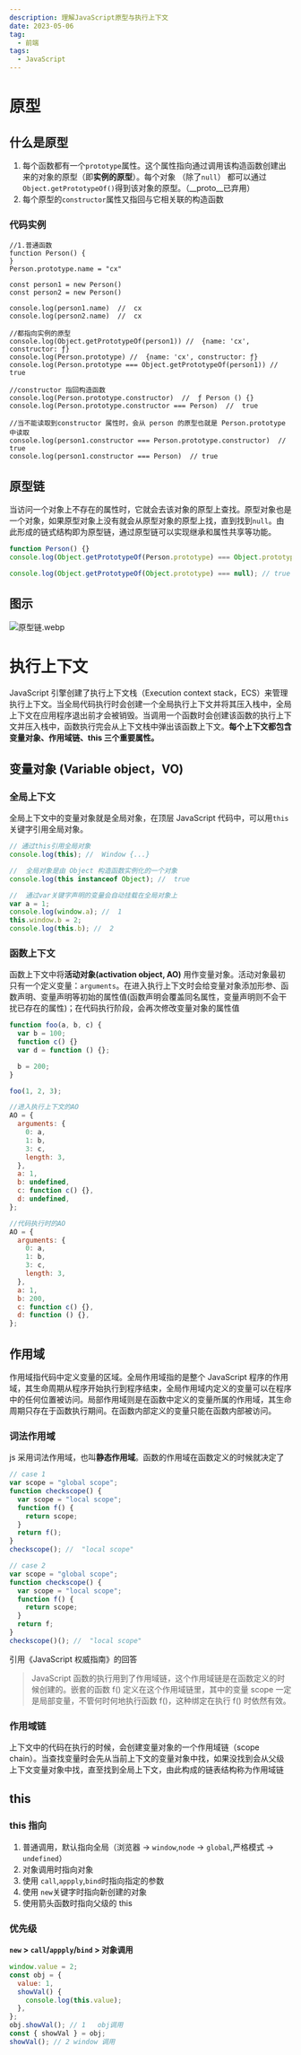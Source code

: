 ```yaml
---
description: 理解JavaScript原型与执行上下文
date: 2023-05-06
tag:
  - 前端
tags:
  - JavaScript
---
```


# 原型

## 什么是原型

1.  每个函数都有一个`prototype`属性。这个属性指向通过调用该构造函数创建出来的对象的原型（即**实例的原型**）。每个对象 （除了`null`） 都可以通过`Object.getPrototypeOf()`得到该对象的原型。（\_\_proto\_\_已弃用）
2.  每个原型的`constructor`属性又指回与它相关联的构造函数

### 代码实例

```JS
//1.普通函数
function Person() {
}
Person.prototype.name = "cx"

const person1 = new Person()
const person2 = new Person()

console.log(person1.name)  //  cx
console.log(person2.name)  //  cx

//都指向实例的原型
console.log(Object.getPrototypeOf(person1)) //  {name: 'cx', constructor: ƒ}
console.log(Person.prototype) //  {name: 'cx', constructor: ƒ}
console.log(Person.prototype === Object.getPrototypeOf(person1)) //  true

//constructor 指回构造函数
console.log(Person.prototype.constructor)  //  ƒ Person () {}
console.log(Person.prototype.constructor === Person)  //  true

//当不能读取到constructor 属性时，会从 person 的原型也就是 Person.prototype 中读取
console.log(person1.constructor === Person.prototype.constructor)  // true
console.log(person1.constructor === Person)  // true
```

## 原型链

当访问一个对象上不存在的属性时，它就会去该对象的原型上查找。原型对象也是一个对象，如果原型对象上没有就会从原型对象的原型上找，直到找到`null`。由此形成的链式结构即为原型链，通过原型链可以实现继承和属性共享等功能。

```js
function Person() {}
console.log(Object.getPrototypeOf(Person.prototype) === Object.prototype); // true

console.log(Object.getPrototypeOf(Object.prototype) === null); // true
```

## 图示

![原型链.webp](https://pic4.zhimg.com/v2-8828ba987939772b79480f7c959ccc3f_b.jpg)

# 执行上下文

JavaScript 引擎创建了执行上下文栈（Execution context stack，ECS）来管理执行上下文。当全局代码执行时会创建一个全局执行上下文并将其压入栈中，全局上下文在应用程序退出前才会被销毁。当调用一个函数时会创建该函数的执行上下文并压入栈中，函数执行完会从上下文栈中弹出该函数上下文。**每个上下文都包含变量对象、作用域链、this 三个重要属性。**

## 变量对象 (Variable object，VO)

### 全局上下文

全局上下文中的变量对象就是全局对象，在顶层 JavaScript 代码中，可以用`this`关键字引用全局对象。

```js
// 通过this引用全局对象
console.log(this); //  Window {...}

//  全局对象是由 Object 构造函数实例化的一个对象
console.log(this instanceof Object); //  true

//  通过var关键字声明的变量会自动挂载在全局对象上
var a = 1;
console.log(window.a); //  1
this.window.b = 2;
console.log(this.b); //  2
```

### 函数上下文

函数上下文中将**活动对象(activation object, AO)** 用作变量对象。活动对象最初只有一个定义变量：`arguments`。在进入执行上下文时会给变量对象添加形参、函数声明、变量声明等初始的属性值(函数声明会覆盖同名属性，变量声明则不会干扰已存在的属性)；在代码执行阶段，会再次修改变量对象的属性值

```js
function foo(a, b, c) {
  var b = 100;
  function c() {}
  var d = function () {};

  b = 200;
}

foo(1, 2, 3);

//进入执行上下文的AO
AO = {
  arguments: {
    0: a,
    1: b,
    3: c,
    length: 3,
  },
  a: 1,
  b: undefined,
  c: function c() {},
  d: undefined,
};

//代码执行时的AO
AO = {
  arguments: {
    0: a,
    1: b,
    3: c,
    length: 3,
  },
  a: 1,
  b: 200,
  c: function c() {},
  d: function () {},
};
```

## 作用域

作用域指代码中定义变量的区域。全局作用域指的是整个 JavaScript 程序的作用域，其生命周期从程序开始执行到程序结束，全局作用域内定义的变量可以在程序中的任何位置被访问。局部作用域则是在函数中定义的变量所属的作用域，其生命周期只存在于函数执行期间。在函数内部定义的变量只能在函数内部被访问。

### 词法作用域

js 采用词法作用域，也叫**静态作用域**。函数的作用域在函数定义的时候就决定了

```js
// case 1
var scope = "global scope";
function checkscope() {
  var scope = "local scope";
  function f() {
    return scope;
  }
  return f();
}
checkscope(); //  "local scope"

// case 2
var scope = "global scope";
function checkscope() {
  var scope = "local scope";
  function f() {
    return scope;
  }
  return f;
}
checkscope()(); //  "local scope"
```

引用《JavaScript 权威指南》的回答

> JavaScript 函数的执行用到了作用域链，这个作用域链是在函数定义的时候创建的。嵌套的函数 f() 定义在这个作用域链里，其中的变量 scope 一定是局部变量，不管何时何地执行函数 f()，这种绑定在执行 f() 时依然有效。

### 作用域链

上下文中的代码在执行的时候，会创建变量对象的一个作用域链（scope chain）。当查找变量时会先从当前上下文的变量对象中找，如果没找到会从父级上下文变量对象中找，直至找到全局上下文，由此构成的链表结构称为作用域链

## this

### this 指向

1.  普通调用，默认指向全局（浏览器 -> `window`,`node` -> `global`,严格模式 -> `undefined`）
2.  对象调用时指向对象
3.  使用 `call`,`appply`,`bind`时指向指定的参数
4.  使用 `new`关键字时指向新创建的对象
5.  使用箭头函数时指向父级的 this

### 优先级

**`new` > `call`/`appply`/`bind` > 对象调用**

```js
window.value = 2;
const obj = {
  value: 1,
  showVal() {
    console.log(this.value);
  },
};
obj.showVal(); // 1   obj调用
const { showVal } = obj;
showVal(); // 2 window 调用
```

